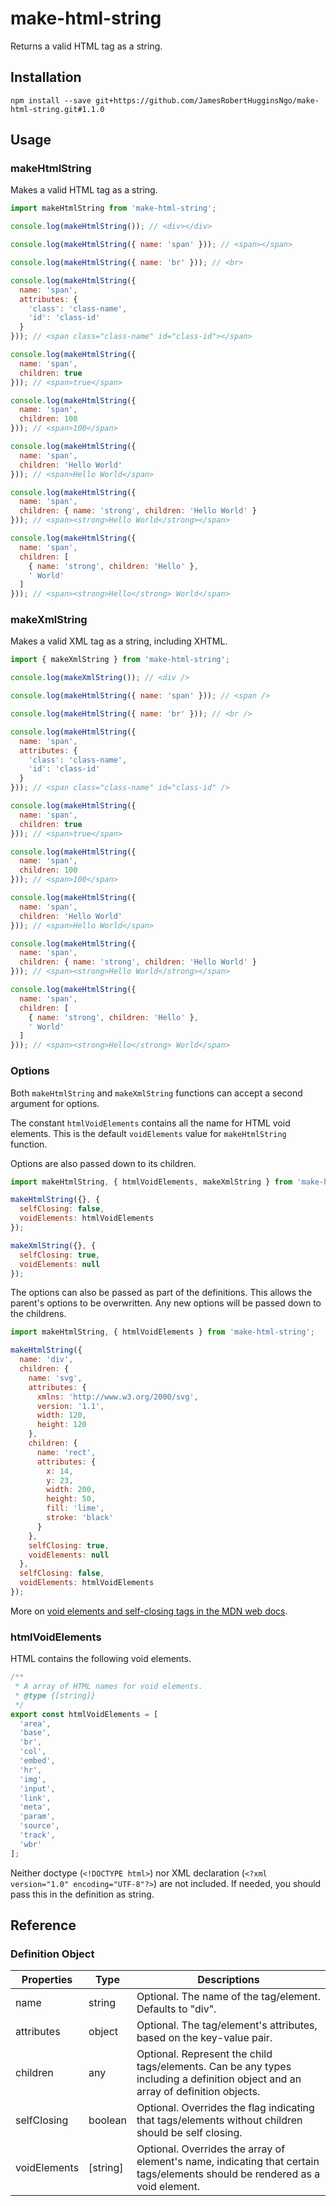 # make-html-string

Returns a valid HTML tag as a string.

## Installation

```
npm install --save git+https://github.com/JamesRobertHugginsNgo/make-html-string.git#1.1.0
```

## Usage

### makeHtmlString

Makes a valid HTML tag as a string.

``` JavaScript
import makeHtmlString from 'make-html-string';

console.log(makeHtmlString()); // <div></div>

console.log(makeHtmlString({ name: 'span' })); // <span></span>

console.log(makeHtmlString({ name: 'br' })); // <br>

console.log(makeHtmlString({ 
  name: 'span', 
  attributes: { 
    'class': 'class-name', 
    'id': 'class-id' 
  } 
})); // <span class="class-name" id="class-id"></span>

console.log(makeHtmlString({ 
  name: 'span', 
  children: true
})); // <span>true</span>

console.log(makeHtmlString({ 
  name: 'span', 
  children: 100
})); // <span>100</span>

console.log(makeHtmlString({ 
  name: 'span', 
  children: 'Hello World'
})); // <span>Hello World</span>

console.log(makeHtmlString({ 
  name: 'span', 
  children: { name: 'strong', children: 'Hello World' }
})); // <span><strong>Hello World</strong></span>

console.log(makeHtmlString({ 
  name: 'span', 
  children: [
    { name: 'strong', children: 'Hello' },
    ' World'
  ]
})); // <span><strong>Hello</strong> World</span>
```

### makeXmlString

Makes a valid XML tag as a string, including XHTML.

``` JavaScript
import { makeXmlString } from 'make-html-string';

console.log(makeXmlString()); // <div />

console.log(makeHtmlString({ name: 'span' })); // <span />

console.log(makeHtmlString({ name: 'br' })); // <br />

console.log(makeHtmlString({ 
  name: 'span', 
  attributes: { 
    'class': 'class-name', 
    'id': 'class-id' 
  } 
})); // <span class="class-name" id="class-id" />

console.log(makeHtmlString({ 
  name: 'span', 
  children: true
})); // <span>true</span>

console.log(makeHtmlString({ 
  name: 'span', 
  children: 100
})); // <span>100</span>

console.log(makeHtmlString({ 
  name: 'span', 
  children: 'Hello World'
})); // <span>Hello World</span>

console.log(makeHtmlString({ 
  name: 'span', 
  children: { name: 'strong', children: 'Hello World' }
})); // <span><strong>Hello World</strong></span>

console.log(makeHtmlString({ 
  name: 'span', 
  children: [
    { name: 'strong', children: 'Hello' },
    ' World'
  ]
})); // <span><strong>Hello</strong> World</span>
```

### Options

Both `makeHtmlString` and `makeXmlString` functions can accept a second argument for options.

The constant `htmlVoidElements` contains all the name for HTML void elements. This is the default `voidElements` value for `makeHtmlString` function.

Options are also passed down to its children.

``` JavaScript
import makeHtmlString, { htmlVoidElements, makeXmlString } from 'make-html-string';

makeHtmlString({}, {
  selfClosing: false,
  voidElements: htmlVoidElements 
});

makeXmlString({}, {
  selfClosing: true,
  voidElements: null 
});

```

The options can also be passed as part of the definitions. This allows the parent's options to be overwritten. Any new options will be passed down to the childrens.

``` JavaScript
import makeHtmlString, { htmlVoidElements } from 'make-html-string';

makeHtmlString({
  name: 'div',
  children: {
    name: 'svg',
    attributes: {
      xmlns: 'http://www.w3.org/2000/svg',
      version: '1.1',
      width: 120,
      height: 120
    },
    children: {
      name: 'rect',
      attributes: {
        x: 14,
        y: 23,
        width: 200,
        height: 50,
        fill: 'lime',
        stroke: 'black'
      }
    },
    selfClosing: true,
    voidElements: null
  },
  selfClosing: false,
  voidElements: htmlVoidElements
});
```

More on [void elements and self-closing tags in the MDN web docs](https://developer.mozilla.org/en-US/docs/Glossary/Void_element).

### htmlVoidElements

HTML contains the following void elements.

``` JavaScript
/**
 * A array of HTML names for void elements.
 * @type {[string]}
 */
export const htmlVoidElements = [
  'area',
  'base',
  'br',
  'col',
  'embed',
  'hr',
  'img',
  'input',
  'link',
  'meta',
  'param',
  'source',
  'track',
  'wbr'
];
```

Neither doctype (`<!DOCTYPE html>`) nor XML declaration (`<?xml version="1.0" encoding="UTF-8"?>`) are not included. If needed, you should pass this in the definition as string.

## Reference

### Definition Object

Properties | Type | Descriptions
--- | --- | ---
name | string | Optional. The name of the tag/element. Defaults to "div".
attributes | object | Optional. The tag/element's attributes, based on the key-value pair.
children | any | Optional. Represent the child tags/elements. Can be any types including a definition object and an array of definition objects.
selfClosing | boolean | Optional. Overrides the flag indicating that tags/elements without children should be self closing.
voidElements | [string] | Optional. Overrides the array of element's name, indicating that certain tags/elements should be rendered as a void element.
